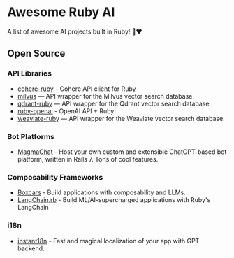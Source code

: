 # Awesome Ruby AI

A list of awesome AI projects built in Ruby! 🤖❤️

## Open Source

### API Libraries

- [cohere-ruby](https://github.com/andreibondarev/cohere-ruby) - Cohere API client for Ruby
- [milvus](https://github.com/andreibondarev/milvus) — API wrapper for the Milvus vector search database.
- [qdrant-ruby](https://github.com/andreibondarev/qdrant-ruby) — API wrapper for the Qdrant vector search database.
- [ruby-openai](https://github.com/alexrudall/ruby-openai) - OpenAI API + Ruby!
- [weaviate-ruby](https://github.com/andreibondarev/weaviate-ruby) — API wrapper for the Weaviate vector search database.

### Bot Platforms

- [MagmaChat](https://github.com/magma-labs/magma-chat) - Host your own custom and extensible ChatGPT-based bot platform, written in Rails 7. Tons of cool features.

### Composability Frameworks

- [Boxcars](https://github.com/BoxcarsAI/boxcars) - Build applications with composability and LLMs.
- [LangChain.rb](https://github.com/andreibondarev/langchainrb) - Build ML/AI-supercharged applications with Ruby's LangChain

### i18n

- [instant18n](https://github.com/obie/instant18n) - Fast and magical localization of your app with GPT backend. 
